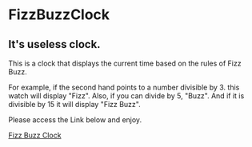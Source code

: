 # FizzBuzzClock

## It's useless clock.
This is a clock that displays the current time based on the rules of Fizz Buzz.

For example, if the second hand points to a number divisible by 3.
this watch will display "Fizz". 
Also, if you can divide by 5, "Buzz". 
And if it is divisible by 15 it will display "Fizz Buzz".

Please access the Link below and enjoy.

[Fizz Buzz Clock](https://c-r-a-f.github.io/fizz-buzz-clock/ "Fizz Buzz Clock")

